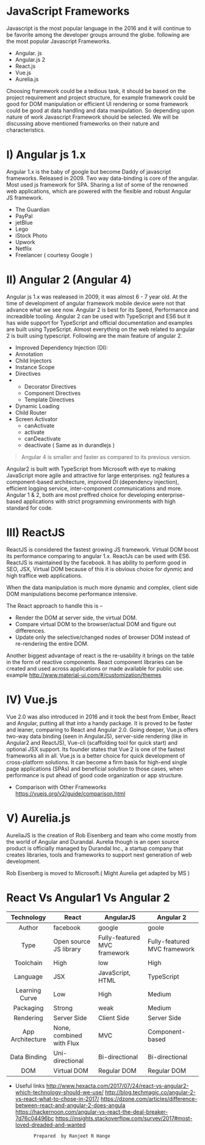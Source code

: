# JavaScript Frameworks
Javascript is the most popular language in the 2016 and it will continue to be favorite among the developer groups arround the globe.
following are the most popular Javascript Frameworks.
- Angular. js 
- Angular.js 2
- React.js
- Vue.js
-  Aurelia.js

Choosing framework could be a tedious task, it should be based on the project requirement and project structure, for example framework could be good for DOM manipulation or efficient UI rendering or some framework could be good at data handling and data manipulation. So depending upon nature of work Javascript Framework should be selected.
We will be discussing above mentioned frameworks on their nature and characteristics.
# I) Angular js 1.x
Angular 1.x is the baby of google but become Daddy of javascript frameworks.
Released in 2009.
Two way data-binding is core of the angular.
Most used js framework for SPA.
Sharing a list of some of the renowned web applications, which are powered with the flexible and robust Angular JS framework.
- The Guardian
- PayPal
- jetBlue
- Lego
- iStock Photo
- Upwork
- Netflix
- Freelancer
( courtesy Google )

# II) Angular 2 (Angular 4)
Angular js 1.x was realeased in 2009, it was almost 6 - 7 year old. At the time of development of angular framework mobile device were not that advance what we see now.
Angular 2 is best for its Speed, Performance and increadible tooling.
Angular 2 can be used with TypeScript and ES6 but it has wide support for TypeScript and official documentation and examples are built using TypeScript. Almost everything on the web related to angular 2 is built using typescript.
Following are the main feature of angular 2.

- Improved Dependency Injection (DI):
- Annotation
- Child Injectors
- Instance Scope 
- Directives 
- - Decorator Directives 
  - Component Directives
  - Template Directives
- Dynamic Loading
- Child Router
- Screen Activator
   -  canActivate
   - activate
   - canDeactivate
   - deactivate
   ( Same as in durandlejs )

> Angular 4 is smaller and faster as compared to its previous version.

Angular2 is built with TypeScript from Microsoft with eye to making JavaScript more agile and attractive for large enterprises. ng2 features a component-based architecture, improved DI (dependency injection), efficient logging service, inter-component communications and more.
Angular 1 & 2, both are most preffred choice for developing enterprise-based applications with strict programming environments with high standard for code.

# III) ReactJS
ReactJS is considered the fastest growing JS framework. Virtual DOM boost its performance comparing to angular 1.x.
ReactJs can be used with ES6.
ReactJS is maintained by the facebook. It has ability to perform good in SEO, JSX, Virtual DOM because of this it is obvious choice for dynmic and high traffice web applications.

When the data manipulation is much more dynamic and complex, client side DOM manipulations become performance intensive.

The React approach to handle this is –
- Render the DOM at server side, the virtual DOM.
- Compare virtual DOM to the browser/actual DOM and figure out differences.
- Update only the selective/changed nodes of browser DOM instead of re-rendering the entire DOM.

Another biggest advantage of react is the re-usability it brings on the table in the form of reactive components. React component libraries can be created and used across applications or made available for public use.
example http://www.material-ui.com/#/customization/themes

 # IV) Vue.js
 Vue 2.0 was also introduced in 2016 and it took the best from Ember, React and Angular, putting all that into a handy package. It is proved to be faster and leaner, comparing to React and Angular 2.0.
Going deeper, Vue.js offers two-way data binding (seen in AngularJS), server-side rendering (like in Angular2 and ReactJS), Vue-cli (scaffolding tool for quick start) and optional JSX support. Its founder states that Vue 2 is one of the fastest frameworks all in all.
Vue.js is a better choice for quick development of cross-platform solutions. It can become a firm basis for high-end single page applications (SPAs) and beneficial solution to those cases, when performance is put ahead of good code organization or app structure.
 - Comparison with Other Frameworks https://vuejs.org/v2/guide/comparison.html

# V)  Aurelia.js
AureliaJS is the creation of Rob Eisenberg and team who come mostly from the world of Angular and Durandal. Aurelia though is an open source product is officially managed by Durandal Inc., a startup company that creates libraries, tools and frameworks to support next generation of web development.

Rob Eisenberg is moved to Microsoft.( Might Aurelia get adapted by MS )

# React Vs Angular1 Vs Angular 2

| Technology 	|  React 	| AngularJS  	|  Angular 2 	|
|:------:	|---	|---	|---	|
|    Author     	|   facebook	| google   	| goole   	|
|   Type     	|   Open source JS library	|  Fully-featured MVC framework 	| Fully-featured MVC framework  	|
|   Toolchain     	|   High	|  low 	|  High 	|
|     Language   	|   JSX	|   JavaScript, HTML	| TypeScript  	|
| Learning Curve       	| Low  	|  High 	|   Medium	|
|  Packaging      	|  Strong 	|  weak 	|  Medium 	|
|  Rendering      	| Server Side	  	|  Client Side	 	|  Server Side	 	|
|      App Architecture  	|  None, combined with Flux 	|  MVC 	|  Component-based 	|
|   Data Binding     	|  Uni-directional 	|  Bi-directional	 	|  Bi-directional	 	|
|  DOM      	|  Virtual DOM 	|   Regular DOM	|   Regular DOM	|


- Useful links
http://www.hexacta.com/2017/07/24/react-vs-angular2-which-technology-should-we-use/
http://blog.techmagic.co/angular-2-vs-react-what-to-chose-in-2017/
https://dzone.com/articles/difference-between-react-and-angular-2-does-angula
https://hackernoon.com/angular-vs-react-the-deal-breaker-7d76c04496bc
https://insights.stackoverflow.com/survey/2017#most-loved-dreaded-and-wanted




```sh
          Prepared  by Ranjeet R Hange
```
